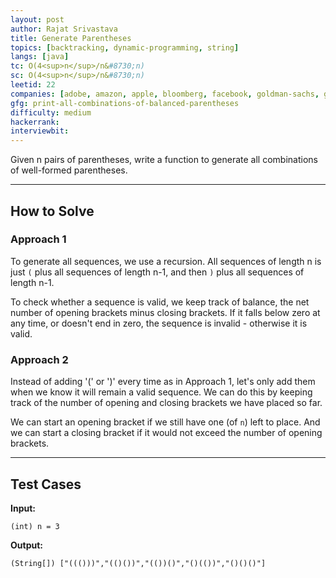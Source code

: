 ```yaml
---
layout: post
author: Rajat Srivastava
title: Generate Parentheses
topics: [backtracking, dynamic-programming, string]
langs: [java]
tc: O(4<sup>n</sup>/n&#8730;n)
sc: O(4<sup>n</sup>/n&#8730;n)
leetid: 22
companies: [adobe, amazon, apple, bloomberg, facebook, goldman-sachs, google, microsoft, uber]
gfg: print-all-combinations-of-balanced-parentheses
difficulty: medium
hackerrank: 
interviewbit: 
---
```


Given n pairs of parentheses, write a function to generate all combinations of well-formed parentheses.

---
## How to Solve

### Approach 1
To generate all sequences, we use a recursion. 
All sequences of length n is just `(` plus all sequences of length n-1, and then `)` plus all sequences of length n-1.

To check whether a sequence is valid, we keep track of balance, 
the net number of opening brackets minus closing brackets. 
If it falls below zero at any time, or doesn't end in zero, the sequence is invalid - otherwise it is valid.

### Approach 2
Instead of adding '(' or ')' every time as in Approach 1, 
let's only add them when we know it will remain a valid sequence.
We can do this by keeping track of the number of opening and closing brackets we have placed so far.

We can start an opening bracket if we still have one (of `n`) left to place. 
And we can start a closing bracket if it would not exceed the number of opening brackets.

---
## Test Cases

**Input:**

    (int) n = 3

**Output:**

    (String[]) ["((()))","(()())","(())()","()(())","()()()"] 
